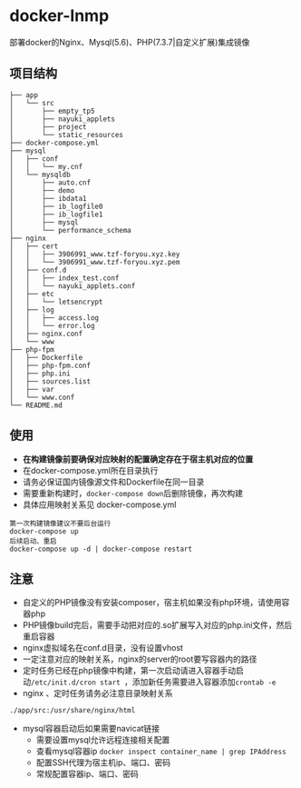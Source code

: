 # docker-lnmp
部署docker的Nginx、Mysql(5.6)、PHP(7.3.7|自定义扩展)集成镜像
## 项目结构
```
├── app
│   └── src
│       ├── empty_tp5
│       ├── nayuki_applets
│       ├── project
│       └── static_resources
├── docker-compose.yml
├── mysql
│   ├── conf
│   │   └── my.cnf
│   └── mysqldb
│       ├── auto.cnf
│       ├── demo
│       ├── ibdata1
│       ├── ib_logfile0
│       ├── ib_logfile1
│       ├── mysql
│       └── performance_schema
├── nginx
│   ├── cert
│   │   ├── 3906991_www.tzf-foryou.xyz.key
│   │   └── 3906991_www.tzf-foryou.xyz.pem
│   ├── conf.d
│   │   ├── index_test.conf
│   │   └── nayuki_applets.conf
│   ├── etc
│   │   └── letsencrypt
│   ├── log
│   │   ├── access.log
│   │   └── error.log
│   ├── nginx.conf
│   └── www
├── php-fpm
│   ├── Dockerfile
│   ├── php-fpm.conf
│   ├── php.ini
│   ├── sources.list
│   ├── var
│   └── www.conf
└── README.md
```

## 使用
- **在构建镜像前要确保对应映射的配置确定存在于宿主机对应的位置**
- 在docker-compose.yml所在目录执行
- 请务必保证国内镜像源文件和Dockerfile在同一目录
- 需要重新构建时，```docker-compose down```后删除镜像，再次构建
- 具体应用映射关系见 docker-compose.yml
```
第一次构建镜像建议不要后台运行
docker-compose up
后续启动、重启
docker-compose up -d | docker-compose restart
```
## 注意
- 自定义的PHP镜像没有安装composer，宿主机如果没有php环境，请使用容器php
- PHP镜像build完后，需要手动把对应的.so扩展写入对应的php.ini文件，然后重启容器
- nginx虚拟域名在conf.d目录，没有设置vhost
- 一定注意对应的映射关系，nginx的server的root要写容器内的路径
- 定时任务已经在php镜像中构建，第一次启动请进入容器手动启动```/etc/init.d/cron start ```，添加新任务需要进入容器添加```crontab -e ```
- nginx 、定时任务请务必注意目录映射关系
```
./app/src:/usr/share/nginx/html
```
- mysql容器启动后如果需要navicat链接
    -  需要设置mysql允许远程连接相关配置
    -  查看mysql容器ip ```docker inspect container_name | grep IPAddress```
    -  配置SSH代理为宿主机ip、端口、密码
    -  常规配置容器ip、端口、密码